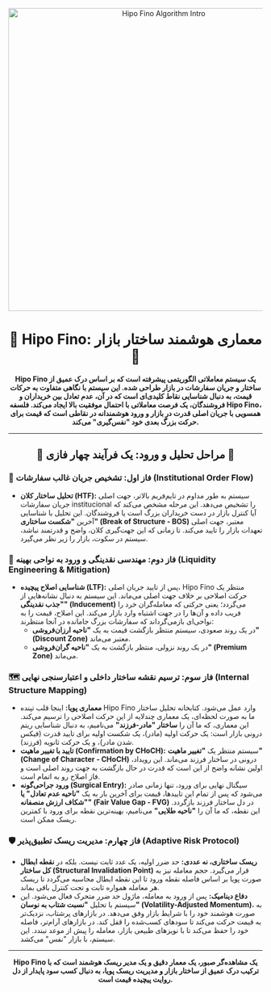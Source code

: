 <p align="center">
  <img src="https://raw.githubusercontent.com/Khajavi8056/Fino/main/More/1753488281740.gif" alt="Hipo Fino Algorithm Intro" width="600">
</p>

<h1 align="center">
  🚀 Hipo Fino: معماری هوشمند ساختار بازار 🚀
</h1>

<p align="center">
  <strong>
    Hipo Fino یک سیستم معاملاتی الگوریتمی پیشرفته است که بر اساس درک عمیق از ساختار و جریان سفارشات در بازار طراحی شده. این سیستم با نگاهی متفاوت به حرکات قیمت، به دنبال شناسایی نقاط کلیدی‌ای است که در آن، عدم تعادل بین خریداران و فروشندگان، یک فرصت معاملاتی با احتمال موفقیت بالا ایجاد می‌کند. فلسفه Hipo Fino، همسویی با جریان اصلی قدرت در بازار و ورود هوشمندانه در نقاطی است که قیمت برای حرکت بزرگ بعدی خود "نفس‌گیری" می‌کند.
  </strong>
</p>

---

<h2 align="center">
  🔬 مراحل تحلیل و ورود: یک فرآیند چهار فازی 🔬
</h2>

### 🎯 فاز اول: تشخیص جریان غالب سفارشات (Institutional Order Flow)
* **تحلیل ساختار کلان (HTF):** سیستم به طور مداوم در تایم‌فریم بالاتر، جهت اصلی جریان سفارشات institucional را تشخیص می‌دهد. این مرحله مشخص می‌کند که آیا کنترل بازار در دست خریداران بزرگ است یا فروشندگان. این تحلیل با شناسایی آخرین **"شکست ساختاری" (Break of Structure - BOS)** معتبر، جهت اصلی تعهدات بازار را تایید می‌کند. تا زمانی که این جهت‌گیری کلان، واضح و قدرتمند نباشد، سیستم در سکوت، بازار را زیر نظر می‌گیرد.

### 💸 فاز دوم: مهندسی نقدینگی و ورود به نواحی بهینه (Liquidity Engineering & Mitigation)
* **شناسایی اصلاح پیچیده (LTF):** پس از تایید جریان اصلی، Hipo Fino منتظر یک حرکت اصلاحی بر خلاف جهت اصلی می‌ماند. این سیستم به دنبال نشانه‌هایی از **"جذب نقدینگی" (Inducement)** می‌گردد؛ یعنی حرکتی که معامله‌گران خرد را فریب داده و آن‌ها را در جهت اشتباه وارد بازار می‌کند. این اصلاح، قیمت را به نواحی‌ای بازمی‌گرداند که سفارشات بزرگ جامانده در آنجا منتظرند:
    * در یک روند صعودی، سیستم منتظر بازگشت قیمت به یک **"ناحیه ارزان‌فروشی" (Discount Zone)** معتبر می‌ماند.
    * در یک روند نزولی، منتظر بازگشت به یک **"ناحیه گران‌فروشی" (Premium Zone)** می‌ماند.

### 🗺️ فاز سوم: ترسیم نقشه ساختار داخلی و اعتبارسنجی نهایی (Internal Structure Mapping)
* **معماری پویا:** اینجا قلب تپنده Hipo Fino وارد عمل می‌شود. کتابخانه تحلیل ساختار ما به صورت لحظه‌ای، یک معماری چندلایه از این حرکت اصلاحی را ترسیم می‌کند. این معماری، که ما آن را **ساختار "مادر-فرزند"** می‌نامیم، به دنبال شناسایی ریتم درونی بازار است: یک حرکت اولیه (مادر)، یک شکست اولیه برای تایید قدرت (فیکس شدن مادر)، و یک حرکت ثانویه (فرزند).
* **تایید با تغییر ماهیت (Confirmation by CHoCH):** سیستم منتظر یک **"تغییر ماهیت" (Change of Character - CHoCH)** درونی در ساختار فرزند می‌ماند. این رویداد، اولین نشانه واضح از این است که قدرت در حال بازگشت به جهت روند اصلی است و فاز اصلاح رو به اتمام است.
* **ورود جراحی‌گونه (Surgical Entry):** سیگنال نهایی برای ورود، تنها زمانی صادر می‌شود که پس از تمام این تاییدها، قیمت برای آخرین بار به یک **"ناحیه عدم تعادل" یا "شکاف ارزش منصفانه" (Fair Value Gap - FVG)** در دل ساختار فرزند بازگردد. این نقطه، که ما آن را **"ناحیه طلایی"** می‌نامیم، بهینه‌ترین نقطه برای ورود با کمترین ریسک ممکن است.

### 🛡️ فاز چهارم: مدیریت ریسک تطبیق‌پذیر (Adaptive Risk Protocol)
* **ریسک ساختاری، نه عددی:** حد ضرر اولیه، یک عدد ثابت نیست. بلکه در **نقطه ابطال کل ساختار (Structural Invalidation Point)** قرار می‌گیرد. حجم معامله نیز به صورت پویا بر اساس فاصله نقطه ورود تا این نقطه ابطال محاسبه می‌گردد تا ریسک هر معامله همواره ثابت و تحت کنترل باقی بماند.
* **دفاع دینامیک:** پس از ورود به معامله، ماژول حد ضرر متحرک فعال می‌شود. این سیستم با تحلیل **"نسبت شتاب به نوسان" (Volatility-Adjusted Momentum)**، به صورت هوشمند خود را با شرایط بازار وفق می‌دهد. در بازارهای پرشتاب، نزدیک‌تر به قیمت حرکت می‌کند تا سودهای کسب‌شده را قفل کند. در بازارهای آرام‌تر، فاصله خود را حفظ می‌کند تا با نویزهای طبیعی بازار، معامله را پیش از موعد نبندد. این سیستم، با بازار "نفس" می‌کشد.

---

<p align="center">
  <strong>
    Hipo Fino یک مشاهده‌گر صبور، یک معمار دقیق و یک مدیر ریسک هوشمند است که با ترکیب درک عمیق از ساختار بازار و مدیریت ریسک پویا، به دنبال کسب سود پایدار از دل روایت پیچیده قیمت است.
  </strong>
</p>
